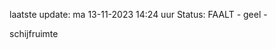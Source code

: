 laatste update: 
ma 13-11-2023 14:24   uur 
Status: FAALT - geel - 
<div class="service Y">schijfruimte</div>